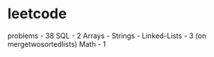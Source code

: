 # leetcode
problems - 38
SQL - 2
Arrays - 
Strings - 
Linked-Lists - 3 (on mergetwosortedlists)
Math - 1